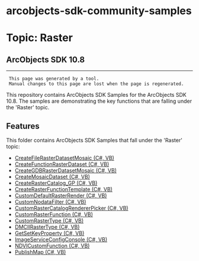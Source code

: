 # arcobjects-sdk-community-samples 
# Topic: Raster
## ArcObjects SDK 10.8  

----------
     This page was generated by a tool.
     Manual changes to this page are lost when the page is regenerated.

This repository contains ArcObjects SDK Samples for the ArcObjects SDK 10.8.  The samples are demonstrating the key functions that are falling under the 'Raster' topic.  


## Features

This folder contains ArcObjects SDK Samples that fall under the 'Raster' topic:

* [CreateFileRasterDatasetMosaic (C#, VB)](../../../../tree/master/Net/Raster/CreateFileRasterDatasetMosaic)  
* [CreateFunctionRasterDataset (C#, VB)](../../../../tree/master/Net/Raster/CreateFunctionRasterDataset)  
* [CreateGDBRasterDatasetMosaic (C#, VB)](../../../../tree/master/Net/Raster/CreateGDBRasterDatasetMosaic)  
* [CreateMosaicDataset (C#, VB)](../../../../tree/master/Net/Raster/CreateMosaicDataset)  
* [CreateRasterCatalog_GP (C#, VB)](../../../../tree/master/Net/Raster/CreateRasterCatalog_GP)  
* [CreateRasterFunctionTemplate (C#, VB)](../../../../tree/master/Net/Raster/CreateRasterFunctionTemplate)  
* [CustomDefaultRasterRender (C#, VB)](../../../../tree/master/Net/Raster/CustomDefaultRasterRender)  
* [CustomNodataFilter (C#, VB)](../../../../tree/master/Net/Raster/CustomNodataFilter)  
* [CustomRasterCatalogRendererPicker (C#, VB)](../../../../tree/master/Net/Raster/CustomRasterCatalogRendererPicker)  
* [CustomRasterFunction (C#, VB)](../../../../tree/master/Net/Raster/CustomRasterFunction)  
* [CustomRasterType (C#, VB)](../../../../tree/master/Net/Raster/CustomRasterType)  
* [DMCIIRasterType (C#, VB)](../../../../tree/master/Net/Raster/DMCIIRasterType)  
* [GetSetKeyProperty (C#, VB)](../../../../tree/master/Net/Raster/GetSetKeyProperty)  
* [ImageServiceConfigConsole (C#, VB)](../../../../tree/master/Net/Raster/ImageServiceConfigConsole)  
* [NDVICustomFunction (C#, VB)](../../../../tree/master/Net/Raster/NDVICustomFunction)  
* [PublishMap (C#, VB)](../../../../tree/master/Net/Raster/PublishMap)  


